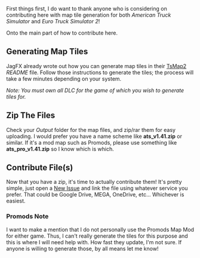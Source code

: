 First things first, I do want to thank anyone who is considering on contributing here with map tile generation for both *American Truck Simulator* and *Euro Truck Simulator 2*!

Onto the main part of how to contribute here.

## Generating Map Tiles

JagFX already wrote out how you can generate map tiles in their [TsMap2](https://github.com/JAGFx/ts-map/tree/feat/rework#how-to-use-) *README* file. Follow those instructions to generate the tiles; the process will take a few minutes depending on your system.

*Note: You must own all DLC for the game of which you wish to generate tiles for.*

## Zip The Files

Check your *Output* folder for the map files, and zip/rar them for easy uploading. I would prefer you have a name scheme like **ats_v1.41.zip** or similar. If it's a mod map such as Promods, please use something like **ats_pro_v1.41.zip** so I know which is which.

## Contribute File(s)

Now that you have a zip, it's time to actually contribute them! It's pretty simple, just open a [New Issue](https://github.com/Unicor-p/SCS_Map_Tiles/issues/new/choose) and link the file using whatever service you prefer. That could be Google Drive, MEGA, OneDrive, etc... Whichever is easiest.

### Promods Note

I want to make a mention that I do not personally use the Promods Map Mod for either game. Thus, I can't really generate the tiles for this purpose and this is where I will need help with. How fast they update, I'm not sure. If anyone is willing to generate those, by all means let me know!